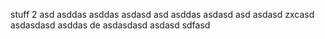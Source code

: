 stuff
 2
asd
asddas
asddas
asdasd
asd
asddas
asdasd
asd
asdasd
zxcasd
asdasdasd
asddas
de
asdasdasd
asdasd
sdfasd
